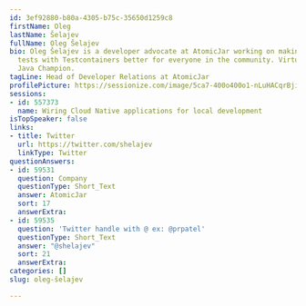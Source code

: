 ```yaml
---
id: 3ef92880-b80a-4305-b75c-35650d1259c8
firstName: Oleg
lastName: Šelajev
fullName: Oleg Šelajev
bio: Oleg Šelajev is a developer advocate at AtomicJar working on making integration
  tests with Testcontainers better for everyone in the community. VirtualJUG leader.
  Java Champion.
tagLine: Head of Developer Relations at AtomicJar
profilePicture: https://sessionize.com/image/5ca7-400o400o1-nLuHACqrBji1V81wQdQsWE.jpg
sessions:
- id: 557373
  name: Wiring Cloud Native applications for local development
isTopSpeaker: false
links:
- title: Twitter
  url: https://twitter.com/shelajev
  linkType: Twitter
questionAnswers:
- id: 59531
  question: Company
  questionType: Short_Text
  answer: AtomicJar
  sort: 17
  answerExtra: 
- id: 59535
  question: 'Twitter handle with @ ex: @prpatel'
  questionType: Short_Text
  answer: "@shelajev"
  sort: 21
  answerExtra: 
categories: []
slug: oleg-šelajev

---
```

